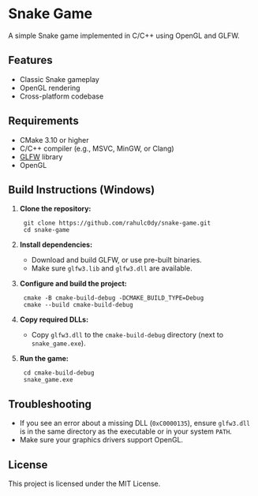 # Snake Game

A simple Snake game implemented in C/C++ using OpenGL and GLFW.

## Features

- Classic Snake gameplay
- OpenGL rendering
- Cross-platform codebase

## Requirements

- CMake 3.10 or higher
- C/C++ compiler (e.g., MSVC, MinGW, or Clang)
- [GLFW](https://www.glfw.org/) library
- OpenGL

## Build Instructions (Windows)

1. **Clone the repository:**
   ```
    git clone https://github.com/rahulc0dy/snake-game.git
    cd snake-game
   ```

2. **Install dependencies:**
   - Download and build GLFW, or use pre-built binaries.
   - Make sure `glfw3.lib` and `glfw3.dll` are available.

3. **Configure and build the project:**
   ```
    cmake -B cmake-build-debug -DCMAKE_BUILD_TYPE=Debug
    cmake --build cmake-build-debug
   ```

4. **Copy required DLLs:**
   - Copy `glfw3.dll` to the `cmake-build-debug` directory (next to `snake_game.exe`).

5. **Run the game:**
   ```
    cd cmake-build-debug
    snake_game.exe
   ```

## Troubleshooting

- If you see an error about a missing DLL (`0xC0000135`), ensure `glfw3.dll` is in the same directory as the executable or in your system `PATH`.
- Make sure your graphics drivers support OpenGL.

## License

This project is licensed under the MIT License.